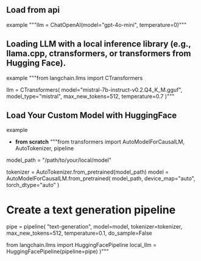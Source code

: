 ## Load from api 
example 
"""llm = ChatOpenAI(model="gpt-4o-mini", temperature=0)"""

## Loading LLM with a local inference library (e.g., llama.cpp, ctransformers, or transformers from Hugging Face).
example
"""from langchain.llms import CTransformers

llm = CTransformers(
    model="mistral-7b-instruct-v0.2.Q4_K_M.gguf",
    model_type="mistral",
    max_new_tokens=512,
    temperature=0.7
)"""

## Load Your Custom Model with HuggingFace
example
- **from scratch**
"""from transformers import AutoModelForCausalLM, AutoTokenizer, pipeline

model_path = "/path/to/your/local/model"

tokenizer = AutoTokenizer.from_pretrained(model_path)
model = AutoModelForCausalLM.from_pretrained(
    model_path,
    device_map="auto",
    torch_dtype="auto"
)

# Create a text generation pipeline
pipe = pipeline(
    "text-generation",
    model=model,
    tokenizer=tokenizer,
    max_new_tokens=512,
    temperature=0.1,
    do_sample=False

from langchain.llms import HuggingFacePipeline
local_llm = HuggingFacePipeline(pipeline=pipe)
)"""
